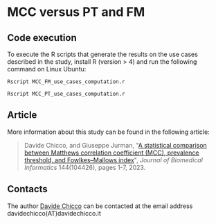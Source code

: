 # MCC versus PT and FM
## Code execution
To execute the R scripts that generate the results on the use cases described in the study, install R (version > 4) and run the following command on Linux Ubuntu:

`Rscript MCC_FM_use_cases_computation.r`

`Rscript MCC_PT_use_cases_computation.r`

## Article
More information about this study can be found in the following article:

> Davide Chicco, and Giuseppe Jurman, "[A statistical comparison between Matthews correlation coefficient (MCC), prevalence threshold, and Fowlkes–Mallows index](https://doi.org/10.1016/j.jbi.2023.104426)", _Journal of Biomedical Informatics_ 144(104426), pages 1-7, 2023.

## Contacts
The author [Davide Chicco](https://www.DavideChicco.it) can be contacted at the email address davidechicco(AT)davidechicco.it
